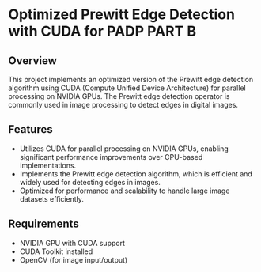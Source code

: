 # Optimized Prewitt Edge Detection with CUDA for PADP PART B

## Overview
This project implements an optimized version of the Prewitt edge detection algorithm using CUDA (Compute Unified Device Architecture) for parallel processing on NVIDIA GPUs. The Prewitt edge detection operator is commonly used in image processing to detect edges in digital images.

## Features
- Utilizes CUDA for parallel processing on NVIDIA GPUs, enabling significant performance improvements over CPU-based implementations.
- Implements the Prewitt edge detection algorithm, which is efficient and widely used for detecting edges in images.
- Optimized for performance and scalability to handle large image datasets efficiently.

## Requirements
- NVIDIA GPU with CUDA support
- CUDA Toolkit installed
- OpenCV (for image input/output)
